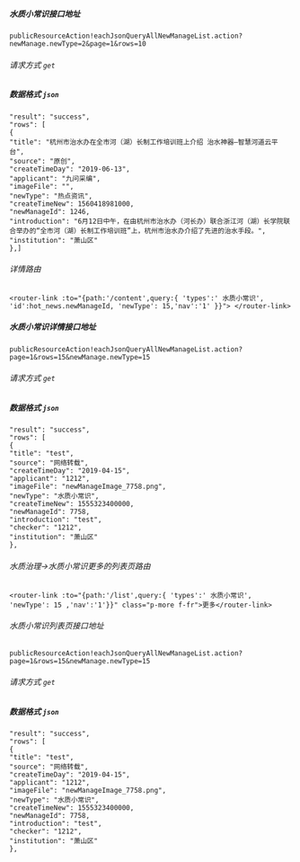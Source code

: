 ##### 水质小常识接口地址 
`publicResourceAction!eachJsonQueryAllNewManageList.action?newManage.newType=2&page=1&rows=10`

###### 请求方式 `get`

##### 数据格式  `json`

```
"result": "success",
"rows": [
{
"title": "杭州市治水办在全市河（湖）长制工作培训班上介绍 治水神器—智慧河道云平台",
"source": "原创",
"createTimeDay": "2019-06-13",
"applicant": "九问采编",
"imageFile": "",
"newType": "热点资讯",
"createTimeNew": 1560418981000,
"newManageId": 1246,
"introduction": "6月12日中午，在由杭州市治水办（河长办）联合浙江河（湖）长学院联合举办的“全市河（湖）长制工作培训班”上，杭州市治水办介绍了先进的治水手段。",
"institution": "萧山区"
},]
```
###### 详情路由

```
<router-link :to="{path:'/content',query:{ 'types':' 水质小常识', 'id':hot_news.newManageId, 'newType': 15,'nav':'1' }}"> </router-link>
```
##### 水质小常识详情接口地址  
`publicResourceAction!eachJsonQueryAllNewManageList.action?page=1&rows=15&newManage.newType=15`

###### 请求方式  `get`

##### 数据格式   `json`


```
"result": "success",
"rows": [
{
"title": "test",
"source": "网络转载",
"createTimeDay": "2019-04-15",
"applicant": "1212",
"imageFile": "newManageImage_7758.png",
"newType": "水质小常识",
"createTimeNew": 1555323400000,
"newManageId": 7758,
"introduction": "test",
"checker": "1212",
"institution": "萧山区"
},
```


###### 水质治理->水质小常识更多的列表页路由

```
<router-link :to="{path:'/list',query:{ 'types':' 水质小常识', 'newType': 15 ,'nav':'1'}}" class="p-more f-fr">更多</router-link>
```

###### 水质小常识列表页接口地址

`publicResourceAction!eachJsonQueryAllNewManageList.action?page=1&rows=15&newManage.newType=15`

###### 请求方式 `get`

##### 数据格式  `json`

```
"result": "success",
"rows": [
{
"title": "test",
"source": "网络转载",
"createTimeDay": "2019-04-15",
"applicant": "1212",
"imageFile": "newManageImage_7758.png",
"newType": "水质小常识",
"createTimeNew": 1555323400000,
"newManageId": 7758,
"introduction": "test",
"checker": "1212",
"institution": "萧山区"
},
```